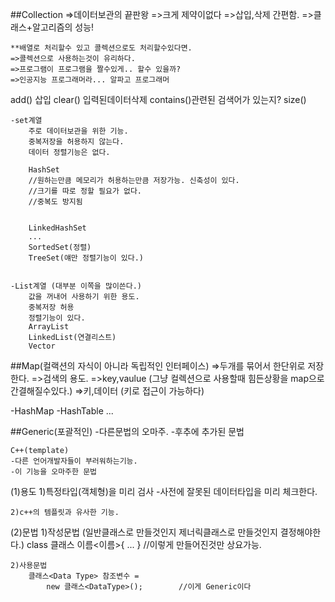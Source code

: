 
##Collection
=>데이터보관의 끝판왕
=>크게 제약이없다
=>삽입,삭제 간편함.
=>클래스+알고리즘의 성능!

	**배열로 처리할수 있고 콜렉션으로도 처리할수있다면.
	=>콜렉션으로 사용하는것이 유리하다.
	=>프로그램이 프로그램을 짤수있게.. 할수 있을까?
	=>인공지능 프로그래머라... 알파고 프로그래머

add() 삽입
clear() 입력된데이터삭제
contains()관련된 검색어가 있는지?
size()



	-set계열
		주로 데이터보관을 위한 기능.
		중복저장을 허용하지 않는다.
		데이터 정렬기능은 없다.
		
		HashSet
		//원하는만큼 메모리가 허용하는만큼 저장가능. 신축성이 있다.
		//크기를 따로 정할 필요가 없다.
		//중복도 방지됨
		

		LinkedHashSet
		...
		SortedSet(정렬)
		TreeSet(얘만 정렬기능이 있다.)


	-List계열 (대부분 이쪽을 많이쓴다.)
		값을 꺼내어 사용하기 위한 용도.
		중복저장 허용
		정렬기능이 있다.
		ArrayList
		LinkedList(연결리스트)
		Vector


##Map(컬랙션의 자식이 아니라 독립적인 인터페이스)
=>두개를 묶어서 한단위로 저장한다.
=>검색의 용도.
=>key,vaulue	(그냥 컬렉션으로 사용할때 힘든상황을 map으로 간결해질수있다.)
=>키,데이터	(키로 접근이 가능하다)


-HashMap
-HashTable
...






##Generic(포괄적인)	-다른문법의 오마주.
-후추에 추가된 문법

	C++(template)
	-다른 언어개발자들이 부러워하는기능.
	-이 기능을 오마주한 문법


(1)용도
	1)특정타입(객체형)을 미리 검사
		-사전에 잘못된 데이터타입을 미리 체크한다.

	2)c++의 템플릿과 유사한 기능.
	
(2)문법
	1)작성문법
		(일반클래스로 만들것인지 제너릭클래스로 만들것인지 결정해야한다.)
		class 클래스 이름<이름>{
			...	
		}				//이렇게 만들어진것만 상요가능.

	2)사용문법
		클래스<Data Type> 참조변수 = 
			new 클래스<DataType>();		//이게 Generic이다

	

